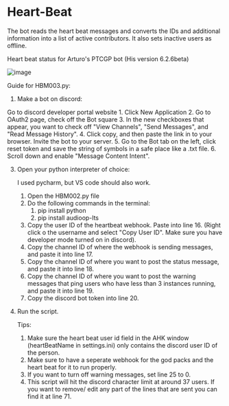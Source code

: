 # Heart-Beat

The bot reads the heart beat messages and converts the IDs and additional information into a list of active contributors. It also sets inactive users as offline.


Heart beat status for Arturo's PTCGP bot (His version 6.2.6beta)

![image](https://github.com/user-attachments/assets/3b74c83a-f3c4-41a8-8cb4-6d4c2c5fa84a)


Guide for HBM003.py:

1. Make a bot on discord:
   
  Go to discord developer portal website
    1. Click New Application
    2. Go to OAuth2 page, check off the Bot square
    3. In the new checkboxes that appear, you want to check off "View Channels", "Send Messages", and "Read Message History".
    4. Click copy, and then paste the link in to your browser. Invite the bot to your server.
    5. Go to the Bot tab on the left, click reset token and save the string of symbols in a safe place like a .txt file.
    6. Scroll down and enable "Message Content Intent".

3. Open your python interpreter of choice:
   
   I used pycharm, but VS code should also work.
    1. Open the HBM002.py file
    2. Do the following commands in the terminal:
       1. pip install python
       2. pip install audioop-lts
    3. Copy the user ID of the heartbeat webhook. Paste into line 16. (Right click o the username and select "Copy User ID". Make sure you have developer mode turned on in discord).
    4. Copy the channel ID of where the webhook is sending messages, and paste it into line 17.
    5. Copy the channel ID of where you want to post the status message, and paste it into line 18.
    6. Copy the channel ID of where you want to post the warning messages that ping users who have less than 3 instances running, and paste it into line 19.
    7. Copy the discord bot token into line 20.

4. Run the script.
   
   Tips:
    1. Make sure the heart beat user id field in the AHK window (heartBeatName in settings.ini) only contains the discord user ID of the person.
    2. Make sure to have a seperate webhook for the god packs and the heart beat for it to run properly.
    3. If you want to turn off warning messages, set line 25 to 0.
    4. This script will hit the discord character limit at around 37 users. If you want to remove/ edit any part of the lines that are sent you can find it at line 71.





